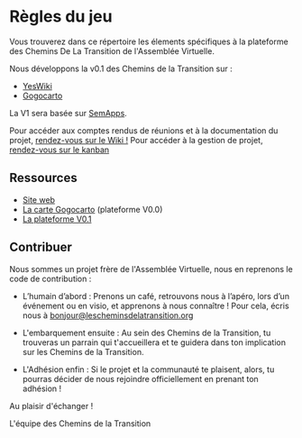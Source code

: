 # Règles du jeu
Vous trouverez dans ce répertoire les élements spécifiques à la plateforme des Chemins De La Transition de l'Assemblée Virtuelle.

Nous développons la v0.1 des Chemins de la Transition sur : 
* [YesWiki](https://yeswiki.net/)
* [Gogocarto](gogocarto.fr/)

La V1 sera basée sur [SemApps](https://semapps.org/). 

Pour accéder aux comptes rendus de réunions et à la documentation du projet, [rendez-vous sur le Wiki !](https://github.com/chemins-de-la-transition/plateforme/wiki)
Pour accéder à la gestion de projet, [rendez-vous sur le kanban](https://github.com/chemins-de-la-transition/plateforme/projects/1)


## Ressources
* [Site web](http://lescheminsdelatransition.org/)
* [La carte Gogocarto](https://lescheminsdelatransition.gogocarto.fr/) (plateforme V0.0)
* [La plateforme V0.1](https://lescheminsdelatransition.org/plateforme)

## Contribuer

Nous sommes un projet frère de l'Assemblée Virtuelle, nous en reprenons le code de contribution :

* L’humain d’abord :
Prenons un café, retrouvons nous à l’apéro, lors d’un événement ou en visio, et apprenons à nous connaître !
Pour cela, écris nous à bonjour@lescheminsdelatransition.org

* L'embarquement ensuite :
Au sein des Chemins de la Transition, tu trouveras un parrain qui t'accueillera et te guidera dans ton implication sur les Chemins de la Transition. 

* L'Adhésion enfin : 
Si le projet et la communauté te plaisent, alors, tu pourras décider de nous rejoindre officiellement en prenant ton adhésion !

Au plaisir d'échanger ! 

L'équipe des Chemins de la Transition
